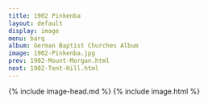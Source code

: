 ```yaml
---
title: 1902 Pinkenba
layout: default
display: image
menu: barq
album: German Baptist Churches Album
image: 1902-Pinkenba.jpg
prev: 1902-Mount-Morgan.html
next: 1902-Tent-Hill.html
---
```

{% include image-head.md %}
{% include image.html %}